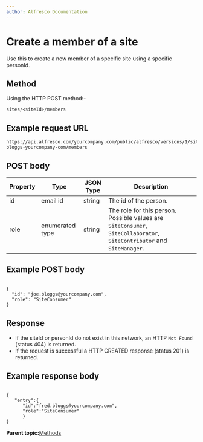 ```yaml
---
author: Alfresco Documentation
---
```


# Create a member of a site

Use this to create a new member of a specific site using a specific personId.

## Method

Using the HTTP POST method:-

```
sites/<siteId>/members
```

## Example request URL

```
https://api.alfresco.com/yourcompany.com/public/alfresco/versions/1/sites/fred-bloggs-yourcompany-com/members
```

## POST body

|Property|Type|JSON Type|Description|
|--------|----|---------|-----------|
|id|email id|string|The id of the person.|
|role|enumerated type|string|The role for this person. Possible values are `SiteConsumer`, `SiteCollaborator`, `SiteContributor` and `SiteManager`.|

## Example POST body

```

{
  "id": "joe.bloggs@yourcompany.com",
  "role": "SiteConsumer"
}
```

## Response

-   If the siteId or personId do not exist in this network, an HTTP `Not Found` \(status 404\) is returned.
-   If the request is successful a HTTP CREATED response \(status 201\) is returned.

## Example response body

```

{
   "entry":{
      "id":"fred.bloggs@yourcompany.com",
      "role":"SiteConsumer"
      }
}
```

**Parent topic:**[Methods](../../../pra/1/concepts/pra-sites-members-methods.md)

